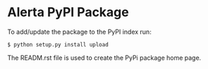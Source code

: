 Alerta PyPI Package
===================

To add/update the package to the PyPI index run:

```
$ python setup.py install upload
```

The READM.rst file is used to create the PyPi package home page.
